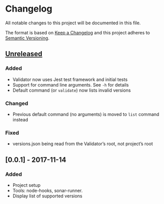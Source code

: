 # Changelog
All notable changes to this project will be documented in this file.

The format is based on [Keep a Changelog](http://keepachangelog.com/en/1.0.0/)
and this project adheres to [Semantic Versioning](http://semver.org/spec/v2.0.0.html).

## [Unreleased]
### Added
- Validator now uses Jest test framework and initial tests
- Support for command line arguments. See `-h` for details
- Default command (or `validate`) now lists invalid versions

### Changed
- Previous default command (no arguments) is moved to `list` command instead

### Fixed
- versions.json being read from the Validator’s root, not project’s root

## [0.0.1] - 2017-11-14
### Added
- Project setup
- Tools: node-hooks, sonar-runner.
- Display list of supported versions

[Unreleased]: https://github.com/pipedrive/node-version-validator/compare/v0.0.1...HEAD